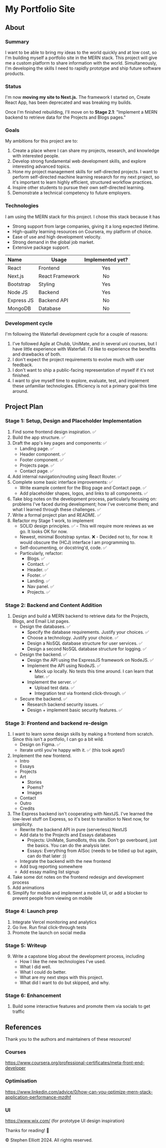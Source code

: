 # My Portfolio Site
## About
### Summary
I want to be able to bring my ideas to the world quickly and at low cost, so I'm building myself a portfolio site in the MERN stack. This project will give me a custom platform to share information with the world. Simultaneously, I'm developing the skills I need to rapidly prototype and ship future software products.

### Status
I'm now **moving my site to Next.js.** The framework I started on, Create React App, has been deprecated and was breaking my builds.

Once I'm finished rebuilding, I'll move on to  **Stage 2.1**: "Implement a MERN backend to retrieve data for the Projects and Blogs pages."

### Goals
My ambitions for this project are to:
1. Create a place where I can share my projects, research, and knowledge with interested people.
2. Develop strong fundamental web development skills, and explore interesting advanced topics.
3. Hone my project management skills for self-directed projects. I want to perform self-directed machine learning research for my next project, so it's important to learn highly efficient, structured workflow practices.
4. Inspire other students to pursue their own self-directed learning.
5. Demonstrate a technical competency to future employers.

### Technologies
I am using the MERN stack for this project. I chose this stack because it has
- Strong support from large companies, giving it a long expected lifetime.
- High-quality learning resources on Coursera, my platform of choice.
- Ease of use and high development velocity.
- Strong demand in the global job market.
- Extensive package support.

| Name          | Usage             | Implemented yet?  |
|:-             |-                  |:-:                |
| React         | Frontend          | Yes               |
| Next.js       | React Framework   | No                |
| Bootstrap     | Styling           | Yes               |
| Node JS       | Backend           | Yes               |
| Express JS    | Backend API       | No                |
| MongoDB       | Database          | No                |

### Development cycle
I'm following the Waterfall development cycle for a couple of reasons:
1. I've followed Agile at Chubb, UniMate, and in several uni courses, but I have little experience with Waterfall. I'd like to experience the benefits and drawbacks of both.
2. I don't expect the project requirements to evolve much with user feedback.
3. I don't want to ship a public-facing representation of myself if it's not finished.
4. I want to give myself time to explore, evaluate, test, and implement these unfamiliar technologies. Efficiency is not a primary goal this time around.

## Project Plan
### Stage 1: Setup, Design and Placeholder Implementation
1. Find some frontend design inspiration. ✅
2. Build the app structure. ✅
3. Draft the app's key pages and components: ✅
    - Landing page. ✅
    - Header component. ✅
    - Footer component. ✅
    - Projects page. ✅
    - Contact page. ✅
4. Add internal navigation/routing using React Router. ✅
5. Complete some basic interface improvements: ✅
    - Write example content for the Blog page and Contact page. ✅
    - Add placeholder shapes, logos, and links to all components. ✅
6. Take blog notes on the development process, particularly focusing on: problems I've faced during development; how I've overcome them; and what I learned through these challenges. ✅
7. Write a formal project plan and README. ✅
8. Refactor my Stage 1 work, to implement
    - SOLID design principles. ✅ - This will require more reviews as we go. It looks OK for now.
    - Newest, minimal Bootstrap syntax. ❌ - Decided not to, for now. It would obscure the (HCJ) interface I am programming to.
    - Self-documenting, or docstring'd, code. ✅
    - Particularly, refactor:
        - Blogs. ✅
        - Contact. ✅
        - Header. ✅
        - Footer. ✅
        - Landing. ✅
        - Nav panel. ✅
        - Projects. ✅

### Stage 2: Backend and Content Addition
1. Design and build a MERN backend to retrieve data for the Projects, Blogs, and Email List pages.
    - Design the databases. ✅
        - Specify the database requirements. Justify your choices. ✅
        - Choose a technology. Justify your choice. ✅
        - Design a NoSQL database structure for user services. ✅
        - Design a second NoSQL database structure for logging. ✅
    - Design the backend. ✅
        - Design the API using the ExpressJS framework on NodeJS. ✅
        - Implement the API using NodeJS. ✅
            - Mock up locally. No tests this time around. I can learn that later. ✅
        - Implement the server. ✅
            - Upload test data. ✅
            - Integration test via frontend click-through. ✅
    - Secure the backend. ✅
        - Research backend security issues. ✅
        - Design + implement basic security features. ✅

### Stage 3: Frontend and backend re-design
1. I want to learn some design skills by making a frontend from scratch. Since this isn't a portfolio, I can go a bit wild.
    - Design on Figma. ✅
    - Iterate until you're happy with it. ✅ (this took ages!)
2. Implement the new frontend.
    - Intro
    - Essays
    - Projects
    - Art
        - Stories
        - Poems?
        - Images
    - Contact
    - Outro
    - Credits
3. The Express backend isn't cooperating with NextJS. I've learned the low-level stuff on Express, so it's best to transition to Next now, for simplicity.
    - Rewrite the backend API in pure (serverless) NextJS
    - Add data to the Projects and Essays databases
        - Projects: UniMate, SumoBots, this site. Don't go overboard, just the basics. You can do the analysis later.
        - Essays: Everything from AISoc (needs to be tidied up but again, can do that later :))
    - Integrate the backend with the new frontend
    - Add bug reporting somewhere
    - Add essay mailing list signup
4. Take some dot notes on the frontend redesign and development process
5. Add animations
6. Simplify for mobile and implement a mobile UI, or add a blocker to prevent people from viewing on mobile

### Stage 4: Launch prep
1. Integrate Vercel monitoring and analytics
2. Go live. Run final click-through tests
3. Promote the launch on social media

### Stage 5: Writeup
9. Write a capstone blog about the development process, including
    - How I like the new technologies I've used.
    - What I did well.
    - What I could do better.
    - What are my next steps with this project.
    - What did I want to do but skipped, and why.

### Stage 6: Enhancement
1. Build some interactive features and promote them via socials to get traffic

## References
Thank you to the authors and maintainers of these resources!

### Courses
https://www.coursera.org/professional-certificates/meta-front-end-developer

### Optimisation
https://www.linkedin.com/advice/0/how-can-you-optimize-mern-stack-application-performance-mzdhf

### UI
https://www.wix.com/ (for prototype UI design inspiration)



Thanks for reading! 🤠

©️ Stephen Elliott 2024. All rights reserved.
